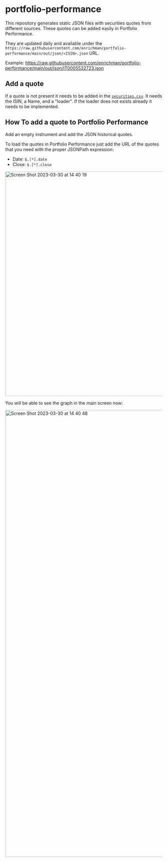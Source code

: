 # portfolio-performance

This repository generates static JSON files with securities quotes from different sources. These quotes can be added easily in Portfolio Performance.

They are updated daily and available under the `https://raw.githubusercontent.com/enrichman/portfolio-performance/main/out/json/<ISIN>.json` URL.

Example: https://raw.githubusercontent.com/enrichman/portfolio-performance/main/out/json/IT0005532723.json

## Add a quote

If a quote is not present it needs to be added in the [`securities.csv`](https://github.com/enrichman/portfolio-performance/blob/main/securities.csv). It needs the ISIN, a Name, and a "loader". If the loader does not exists already it needs to be implemented.

## How To add a quote to Portfolio Performance

Add an empty instrument and add the JSON historical quotes.

To load the quotes in Portfolio Performance just add the URL of the quotes that you need with the proper JSONPath expression:

- Date: `$.[*].date`
- Close: `$.[*].close`

<img width="718" alt="Screen Shot 2023-03-30 at 14 40 19" src="https://user-images.githubusercontent.com/1763949/228841363-678aafa9-6ff1-4840-8bd5-17c4ebd25dbb.png">

You will be able to see the graph in the main screen now:

<img width="1429" alt="Screen Shot 2023-03-30 at 14 40 48" src="https://user-images.githubusercontent.com/1763949/228841568-af1baae0-7228-4bd5-bf2d-7a01a9c092ae.png">
